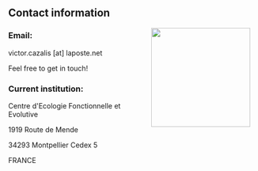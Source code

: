 ## Contact information


<img style="padding: 0 15px; float: right;" src="https://victorcazalis.github.io/Gazé2.jpg"  align="right" width="200">

### Email: 
victor.cazalis [at] laposte.net

Feel free to get in touch!



### Current institution: 
Centre d'Ecologie Fonctionnelle et Evolutive

1919 Route de Mende

34293 Montpellier Cedex 5

FRANCE


